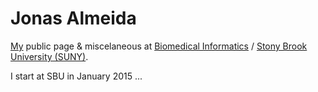 Jonas Almeida
==========

[My](http://jonasalmeida.info) public page & miscelaneous at [Biomedical Informatics](bmi.stonybrookmedicine.edu/people) / [Stony Brook University (SUNY)](http://www.stonybrook.edu/).

I start at SBU in January 2015 ...
